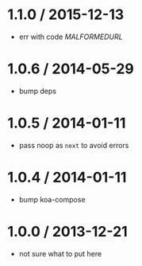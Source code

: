 
1.1.0 / 2015-12-13
==================

 * err with code _MALFORMEDURL_

1.0.6 / 2014-05-29
==================

 * bump deps

1.0.5 / 2014-01-11
==================

 * pass noop as `next` to avoid errors

1.0.4 / 2014-01-11
==================

 * bump koa-compose

1.0.0 / 2013-12-21
==================

 * not sure what to put here
